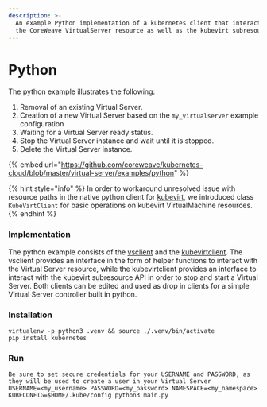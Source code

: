 ```yaml
---
description: >-
  An example Python implementation of a kubernetes client that interacts with
  the CoreWeave VirtualServer resource as well as the kubevirt subresource api.
---
```


# Python

The python example illustrates the following:

1. Removal of an existing Virtual Server.
2. Creation of a new Virtual Server based on the `my_virtualserver` example configuration
3. Waiting for a Virtual Server ready status.
4. Stop the Virtual Server instance and wait until it is stopped.
5. Delete the Virtual Server instance.

{% embed url="https://github.com/coreweave/kubernetes-cloud/blob/master/virtual-server/examples/python" %}

{% hint style="info" %}
In order to workaround unresolved issue with resource paths in the native python client for [kubevirt](https://github.com/kubevirt/client-python), we introduced class `KubeVirtClient` for basic operations on kubevirt VirtualMachine resources.
{% endhint %}

### Implementation

The python example consists of the [vsclient](../../../virtual-server/examples/python/vsclient.py) and the [kubevirtclient](../../../virtual-server/examples/python/kubevirtclient.py). The vsclient provides an interface in the form of helper functions to interact with the Virtual Server resource, while the kubevirtclient provides an interface to interact with the kubevirt subresource API in order to stop and start a Virtual Server. Both clients can be edited and used as drop in clients for a simple Virtual Server controller built in python.

### Installation

```
virtualenv -p python3 .venv && source ./.venv/bin/activate
pip install kubernetes
```

### Run

```
Be sure to set secure credentials for your USERNAME and PASSWORD, as they will be used to create a user in your Virtual Server
USERNAME=<my_username> PASSWORD=<my_password> NAMESPACE=<my_namespace> KUBECONFIG=$HOME/.kube/config python3 main.py
```
